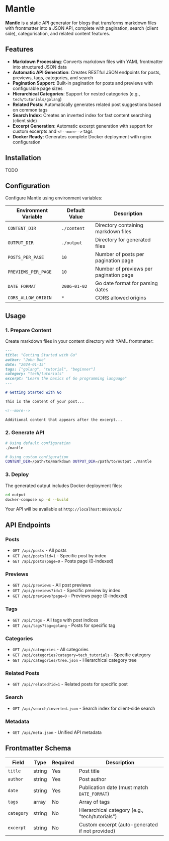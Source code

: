 # Mantle

**Mantle** is a static API generator for blogs that transforms markdown files with frontmatter into a JSON API, complete with pagination, search (client side), categorisation, and related content features.

## Features

- **Markdown Processing**: Converts markdown files with YAML frontmatter into structured JSON data
- **Automatic API Generation**: Creates RESTful JSON endpoints for posts, previews, tags, categories, and search
- **Pagination Support**: Built-in pagination for posts and previews with configurable page sizes
- **Hierarchical Categories**: Support for nested categories (e.g., `tech/tutorials/golang`)
- **Related Posts**: Automatically generates related post suggestions based on common tags
- **Search Index**: Creates an inverted index for fast content searching (client side)
- **Excerpt Generation**: Automatic excerpt generation with support for custom excerpts and `<!--more-->` tags
- **Docker Ready**: Generates complete Docker deployment with nginx configuration

## Installation

TODO

## Configuration

Configure Mantle using environment variables:

| Environment Variable | Default Value | Description                            |
| -------------------- | ------------- | -------------------------------------- |
| `CONTENT_DIR`        | `./content`   | Directory containing markdown files    |
| `OUTPUT_DIR`         | `./output`    | Directory for generated files          |
| `POSTS_PER_PAGE`     | `10`          | Number of posts per pagination page    |
| `PREVIEWS_PER_PAGE`  | `10`          | Number of previews per pagination page |
| `DATE_FORMAT`        | `2006-01-02`  | Go date format for parsing dates       |
| `CORS_ALLOW_ORIGIN`  | `*`           | CORS allowed origins                   |

## Usage

### 1. Prepare Content

Create markdown files in your content directory with YAML frontmatter:

```markdown
---
title: "Getting Started with Go"
author: "John Doe"
date: "2024-01-15"
tags: ["golang", "tutorial", "beginner"]
category: "tech/tutorials"
excerpt: "Learn the basics of Go programming language"
---

# Getting Started with Go

This is the content of your post...

<!--more-->

Additional content that appears after the excerpt...
```

### 2. Generate API

```bash
# Using default configuration
./mantle

# Using custom configuration
CONTENT_DIR=/path/to/markdown OUTPUT_DIR=/path/to/output ./mantle
```

### 3. Deploy

The generated output includes Docker deployment files:

```bash
cd output
docker-compose up -d --build
```

Your API will be available at `http://localhost:8080/api/`

## API Endpoints

### Posts

- `GET /api/posts` - All posts
- `GET /api/posts?id=1` - Specific post by index
- `GET /api/posts?page=0` - Posts page (0-indexed)

### Previews

- `GET /api/previews` - All post previews
- `GET /api/previews?id=1` - Specific preview by index
- `GET /api/previews?page=0` - Previews page (0-indexed)

### Tags

- `GET /api/tags` - All tags with post indices
- `GET /api/tags?tag=golang` - Posts for specific tag

### Categories

- `GET /api/categories` - All categories
- `GET /api/categories?category=tech_tutorials` - Specific category
- `GET /api/categories/tree.json` - Hierarchical category tree

### Related Posts

- `GET /api/related?id=1` - Related posts for specific post

### Search

- `GET /api/search/inverted.json` - Search index for client-side search

### Metadata

- `GET /api/meta.json` - Unified API metadata

## Frontmatter Schema

| Field      | Type   | Required | Description                                     |
| ---------- | ------ | -------- | ----------------------------------------------- |
| `title`    | string | Yes      | Post title                                      |
| `author`   | string | Yes      | Post author                                     |
| `date`     | string | Yes      | Publication date (must match `DATE_FORMAT`)     |
| `tags`     | array  | No       | Array of tags                                   |
| `category` | string | No       | Hierarchical category (e.g., "tech/tutorials")  |
| `excerpt`  | string | No       | Custom excerpt (auto-generated if not provided) |
